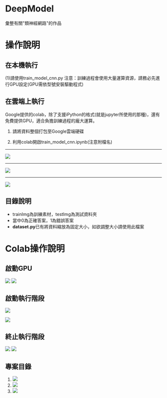 # DeepModel
彙整有關"類神經網路"的作品

# 操作說明

## 在本機執行

(1)請使用train_model_cnn.py
注意：訓練過程會使用大量運算資源，請務必先進行GPU設定(GPU需依型號安裝驅動程式)

## 在雲端上執行
Google提供的colab，除了支援iPython的格式(就是jupyter所使用的那種)，還有免費提供GPU，適合負擔訓練過程的龐大運算。

1. 請將資料整個打包至Google雲端硬碟 

2. 利用colab開啟train_model_cnn.ipynb(注意附檔名)
---
![ ](/md_image/open1.PNG "圈起來的地方 給他點下去")

---

![ ](/md_image/open2.PNG "配合我精美的提示 給他操作")

---

![ ](/md_image/open3.PNG "大功告成")


## 目錄說明

- trainImg為訓練素材，testImg為測試資料夾 
- 當中0為正確答案，1為錯誤答案
- **dataset.py**已有將資料縮放為固定大小，如欲調整大小請使用此檔案

# Colab操作說明

## 啟動GPU
![ ](/md_image/gpu1.PNG "")
![ ](/md_image/gpu2.PNG "")

## 啟動執行階段
![ ](/md_image/begin1.PNG "")

![ ](/md_image/begin2.PNG "")

## 終止執行階段
![ ](/md_image/end1.PNG "")
![ ](/md_image/end2.PNG "")

## 專案目錄
1. ![ ](/md_image/dir1.PNG "")
2. ![ ](/md_image/dir2.PNG "上傳壓縮檔")
3. ![ ](/md_image/dir3.PNG "解壓縮後")
